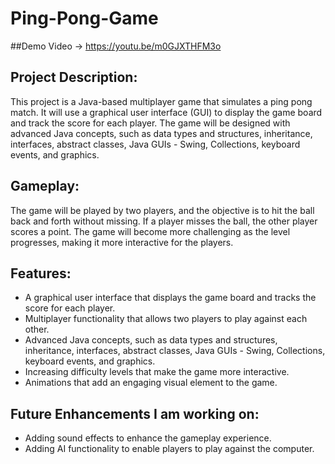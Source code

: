 # Ping-Pong-Game

##Demo Video -> https://youtu.be/m0GJXTHFM3o

## Project Description:
This project is a Java-based multiplayer game that simulates a ping pong match. It will use a graphical user interface (GUI) to display the game board and track the score for each player. The game will be designed with advanced Java concepts, such as data types and structures, inheritance, interfaces, abstract classes, Java GUIs - Swing, Collections, keyboard events, and graphics.

## Gameplay:
The game will be played by two players, and the objective is to hit the ball back and forth without missing. If a player misses the ball, the other player scores a point. The game will become more challenging as the level progresses, making it more interactive for the players.

## Features:

- A graphical user interface that displays the game board and tracks the score for each player.
- Multiplayer functionality that allows two players to play against each other.
- Advanced Java concepts, such as data types and structures, inheritance, interfaces, abstract classes, Java GUIs - Swing, Collections, keyboard events, and graphics.
- Increasing difficulty levels that make the game more interactive.
- Animations that add an engaging visual element to the game.

## Future Enhancements I am working on:

- Adding sound effects to enhance the gameplay experience.
- Adding AI functionality to enable players to play against the computer.
